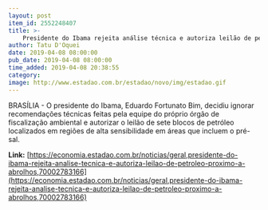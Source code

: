 ```yaml
---
layout: post
item_id: 2552248407
title: >-
    Presidente do Ibama rejeita análise técnica e autoriza leilão de petróleo próximo a Abrolhos
author: Tatu D'Oquei
date: 2019-04-08 08:00:00
pub_date: 2019-04-08 08:00:00
time_added: 2019-04-08 20:38:55
category: 
image: http://www.estadao.com.br/estadao/novo/img/estadao.gif
---
```


BRASÍLIA - O presidente do Ibama, Eduardo Fortunato Bim, decidiu ignorar recomendações técnicas feitas pela equipe do próprio órgão de fiscalização ambiental e autorizar o leilão de sete blocos de petróleo localizados em regiões de alta sensibilidade em áreas que incluem o pré-sal.

**Link:** [https://economia.estadao.com.br/noticias/geral,presidente-do-ibama-rejeita-analise-tecnica-e-autoriza-leilao-de-petroleo-proximo-a-abrolhos,70002783166](https://economia.estadao.com.br/noticias/geral,presidente-do-ibama-rejeita-analise-tecnica-e-autoriza-leilao-de-petroleo-proximo-a-abrolhos,70002783166)

